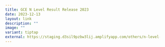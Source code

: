 ```yaml
---
title: GCE N Level Result Release 2023
date: 2023-12-13
layout: link
description: ""
image: ""
variant: tiptap
external: https://staging.d3sil9pzbw3lij.amplifyapp.com/others/n-level-release-of-results/
---
```

